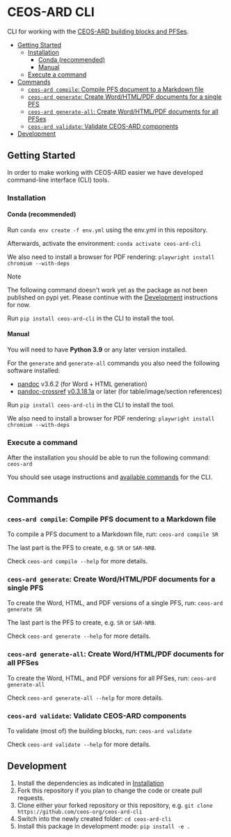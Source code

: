 # CEOS-ARD CLI <!-- omit in toc -->

CLI for working with the [CEOS-ARD building blocks and PFSes](https://github.com/ceos-org/ceos-ard).

- [Getting Started](#getting-started)
  - [Installation](#installation)
    - [Conda (recommended)](#conda-recommended)
    - [Manual](#manual)
  - [Execute a command](#execute-a-command)
- [Commands](#commands)
  - [`ceos-ard compile`: Compile PFS document to a Markdown file](#ceos-ard-compile-compile-pfs-document-to-a-markdown-file)
  - [`ceos-ard generate`: Create Word/HTML/PDF documents for a single PFS](#ceos-ard-generate-create-wordhtmlpdf-documents-for-a-single-pfs)
  - [`ceos-ard generate-all`: Create Word/HTML/PDF documents for all PFSes](#ceos-ard-generate-all-create-wordhtmlpdf-documents-for-all-pfses)
  - [`ceos-ard validate`: Validate CEOS-ARD components](#ceos-ard-validate-validate-ceos-ard-components)
- [Development](#development)

## Getting Started

In order to make working with CEOS-ARD easier we have developed command-line interface (CLI) tools.

### Installation

#### Conda (recommended)

Run `conda env create -f env.yml` using the env.yml in this repository.

Afterwards, activate the environment:
`conda activate ceos-ard-cli`

We also need to install a browser for PDF rendering:
`playwright install chromium --with-deps`

> [!NOTE]
> The following command doesn't work yet as the package as not been published on pypi yet.
> Please continue with the [Development](#development) instructions for now.

Run `pip install ceos-ard-cli` in the CLI to install the tool.

#### Manual

You will need to have **Python 3.9** or any later version installed.

For the `generate` and `generate-all` commands you also need the following software installed:

- [pandoc](https://pandoc.org/) v3.6.2 (for Word + HTML generation)
- [pandoc-crossref](https://github.com/lierdakil/pandoc-crossref) [v0.3.18.1a](https://github.com/lierdakil/pandoc-crossref/releases/tag/v0.3.18.1a) or later (for table/image/section references)

Run `pip install ceos-ard-cli` in the CLI to install the tool.

We also need to install a browser for PDF rendering:
`playwright install chromium --with-deps`

### Execute a command

After the installation you should be able to run the following command: `ceos-ard`

You should see usage instructions and [available commands](#commands) for the CLI.

## Commands

### `ceos-ard compile`: Compile PFS document to a Markdown file

To compile a PFS document to a Markdown file, run: `ceos-ard compile SR`

The last part is the PFS to create, e.g. `SR` or `SAR-NRB`.

Check `ceos-ard compile --help` for more details.

### `ceos-ard generate`: Create Word/HTML/PDF documents for a single PFS

To create the Word, HTML, and PDF versions of a single PFS, run: `ceos-ard generate SR`

The last part is the PFS to create, e.g. `SR` or `SAR-NRB`.

Check `ceos-ard generate --help` for more details.

### `ceos-ard generate-all`: Create Word/HTML/PDF documents for all PFSes

To create the Word, HTML, and PDF versions for all PFSes, run: `ceos-ard generate-all`

Check `ceos-ard generate-all --help` for more details.

### `ceos-ard validate`: Validate CEOS-ARD components

To validate (most of) the building blocks, run: `ceos-ard validate`

Check `ceos-ard validate --help` for more details.

## Development

1. Install the dependencies as indicated in [Installation](#installation)
2. Fork this repository if you plan to change the code or create pull requests.
3. Clone either your forked repository or this repository, e.g. `git clone https://github.com/ceos-org/ceos-ard-cli`
4. Switch into the newly created folder: `cd ceos-ard-cli`
5. Install this package in development mode: `pip install -e .`
